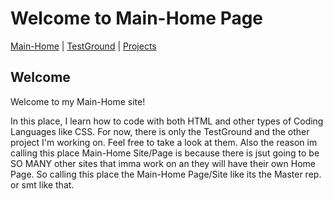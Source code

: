 [comment]: <> (<link rel="icon" type="image/x-icon" href="Assets/Icon/subfabula.github.io Icon.ico">)

# Welcome to Main-Home Page

[Main-Home](https://subfabula.github.io) | [TestGround](https://subfabula.github.io/SF_W/) | [Projects](https://subfabula.github.io/sf_Projects/)

## Welcome

Welcome to my Main-Home site!

In this place, I learn how to code with both HTML and other types of Coding Languages like CSS. For now, there is only the TestGround and the other project I'm working on. Feel free to take a look at them. Also the reason im calling this place Main-Home Site/Page is because there is jsut going to be SO MANY other sites that imma work on an they will have their own Home Page. So calling this place the Main-Home Page/Site like its the Master rep. or smt like that.
